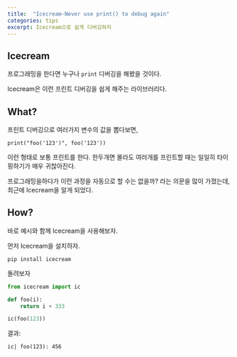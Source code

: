 ```yaml
---
title:  "Icecream-Never use print() to debug again"
categories: tips
excerpt: Icecream으로 쉽게 디버깅하자
---
```

## Icecream
프로그래밍을 한다면 누구나 ```print``` 디버깅을 해봤을 것이다.

Icecream은 이런 프린트 디버깅을 쉽게 해주는 라이브러리다. 

## What?
프린트 디버깅으로 여러가지 변수의 값을 뽑다보면, 

```print("foo('123')", foo('123'))```

이런 형태로 보통 프린트를 한다. 한두개면 몰라도 여러개를 프린트할 때는 일일히 타이핑하기가 매우 귀찮아진다.

프로그래밍을하다가 이런 과정을 자동으로 할 수는 없을까? 라는 의문을 많이 가졌는데, 최근에 Icecream을 알게 되었다.

## How?
바로 예시와 함께 Icecream을 사용해보자.

먼저 Icecream을 설치하자.
```
pip install icecream
```

돌려보자

```python
from icecream import ic

def foo(i):
    return i + 333

ic(foo(123))
```
결과:
```
ic| foo(123): 456
```
